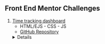 ## Front End Mentor Challenges

1. [Time tracking dashboard](https://github.com/GuirecTalmo/time-tracking-dashboard)
     - HTML/EJS - CSS - JS
    - [GitHub Repository](https://github.com/GuirecTalmo/time-tracking-dashboard/)
    <details>
    <img src="https://github.com/GuirecTalmo/time-tracking-dashboard/blob/main/public/design/desktop-design.jpg?raw=true">
    </details>
